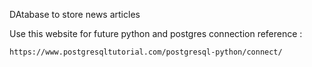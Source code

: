 DAtabase to store news articles 



Use this website for future python and postgres connection reference : 

    https://www.postgresqltutorial.com/postgresql-python/connect/